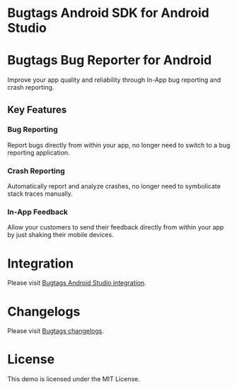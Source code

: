 Bugtags Android SDK for Android Studio
===================
# Bugtags Bug Reporter for Android

Improve your app quality and reliability through In-App bug reporting and crash reporting.

## Key Features

### Bug Reporting

Report bugs directly from within your app, no longer need to switch to a bug reporting application.

### Crash Reporting

Automatically report and analyze crashes, no longer need to symbolicate stack traces manually.

### In-App Feedback

Allow your customers to send their feedback directly from within your app by just shaking their mobile devices. 

# Integration

Please visit [Bugtags Android Studio integration](https://docs.bugtags.io/start/integrate/android/maven.html).

# Changelogs

Please visit [Bugtags changelogs](https://docs.bugtags.io/changelog/android.html).

# License
This demo is licensed under the MIT License.

